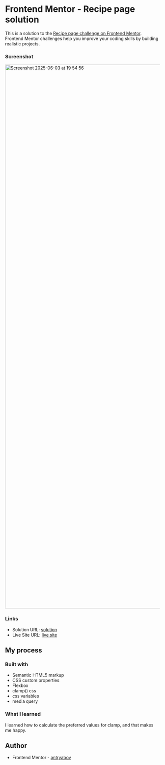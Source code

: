# Frontend Mentor - Recipe page solution

This is a solution to the [Recipe page challenge on Frontend Mentor](https://www.frontendmentor.io/challenges/recipe-page-KiTsR8QQKm). Frontend Mentor challenges help you improve your coding skills by building realistic projects.

### Screenshot

<img width="1762" alt="Screenshot 2025-06-03 at 19 54 56" src="https://github.com/user-attachments/assets/58699a72-1a9a-4bc5-80b1-a773538d30d2" />


### Links

- Solution URL: [solution](https://github.com/antryabov/recipe-page)
- Live Site URL: [live site](https://antryabov.github.io/recipe-page/)

## My process

### Built with

- Semantic HTML5 markup
- CSS custom properties
- Flexbox
- clamp() css
- css variables
- media query


### What I learned

I learned how to calculate the preferred values for clamp, and that makes me happy.

## Author

- Frontend Mentor - [antryabov](https://www.frontendmentor.io/profile/antryabov)
